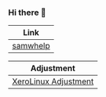 ### Hi there 👋

<!--
**samwhelp/samwhelp** is a ✨ _special_ ✨ repository because its `README.md` (this file) appears on your GitHub profile.

Here are some ideas to get you started:

- 🔭 I’m currently working on ...
- 🌱 I’m currently learning ...
- 👯 I’m looking to collaborate on ...
- 🤔 I’m looking for help with ...
- 💬 Ask me about ...
- 📫 How to reach me: ...
- 😄 Pronouns: ...
- ⚡ Fun fact: ...
-->

| Link |
| --- |
| [samwhelp](https://samwhelp.github.io/book/) |


| Adjustment |
| --- |
| [XeroLinux Adjustment](https://github.com/samwhelp/xerolinux-adjustment) |
